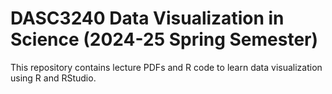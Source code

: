 # DASC3240 Data Visualization in Science (2024-25 Spring Semester)

This repository contains lecture PDFs and R code to learn data visualization using R and RStudio.
